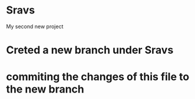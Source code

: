 # Sravs
My second new project

# Creted a new branch under Sravs
# commiting the changes of this file to the new branch